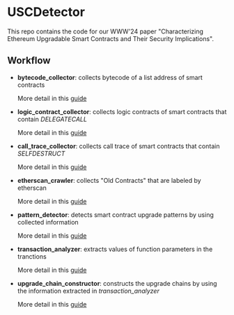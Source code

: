 # USCDetector

This repo contains the code for our WWW'24 paper "Characterizing Ethereum Upgradable Smart Contracts and Their Security Implications".

## Workflow

- **bytecode_collector**: collects bytecode of a list address of smart contracts
  
  More detail in this [guide](https://github.com/xiaofan88/USCDetector/blob/main/bytecode_collector/README.md)

- **logic_contract_collector**: collects logic contracts of smart contracts that contain *DELEGATECALL*

  More detail in this [guide](https://github.com/xiaofan88/USCDetector/blob/main/logic_contract_collector/README.md)
  
- **call_trace_collector**: collects call trace of smart contracts that contain *SELFDESTRUCT*

  More detail in this [guide](https://github.com/xiaofan88/USCDetector/blob/main/call_trace_collector/README.md)

- **etherscan_crawler**: collects "Old Contracts" that are labeled by etherscan

  More detail in this [guide](https://github.com/xiaofan88/USCDetector/blob/main/etherscan_crawler/README.md)

- **pattern_detector**: detects smart contract upgrade patterns by using collected information

  More detail in this [guide](https://github.com/xiaofan88/USCDetector/blob/main/patterns_detector/README.md)

- **transaction_analyzer**: extracts values of function parameters in the tranctions

  More detail in this [guide](https://github.com/xiaofan88/USCDetector/blob/main/transaction_analyzer/README.md)

- **upgrade_chain_constructor**: constructs the upgrade chains by using the information extracted in *transaction_analyzer*

  More detail in this [guide](https://github.com/xiaofan88/USCDetector/blob/main/upgrade_chain_constructor/README.md)
